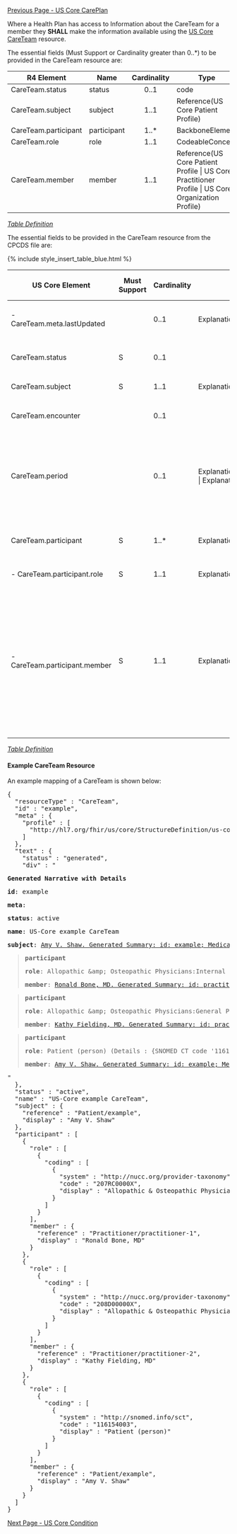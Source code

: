 <!-- USCoreCareTeam.md {% comment %}
*****************************************************************************************
*                            WARNING: DO NOT EDIT THIS FILE                             *
*                                                                                       *
* This file is generated by SUSHI. Any edits you make to this file will be overwritten. *
*                                                                                       *
* To change the contents of this file, edit the original source file at:                *
* ig-data/input/pagecontent/USCoreCareTeam.md                                           *
*****************************************************************************************
{% endcomment %} -->
[Previous Page - US Core CarePlan](USCoreCarePlan.html)

Where a Health Plan has access to Information about the CareTeam for a member they **SHALL** make the information available using the [US Core CareTeam](http://hl7.org/fhir/us/core/StructureDefinition-us-core-careteam.html) resource.

The essential fields (Must Support or Cardinality greater than 0..*) to be provided in the CareTeam resource are:

| R4 Element           | Name         | Cardinality | Type                                                                                               |
|----------------------|--------------|:-----------:|----------------------------------------------------------------------------------------------------|
| CareTeam.status      |  status      |     0..1    | code                                                                                               |
| CareTeam.subject     |  subject     |     1..1    | Reference(US Core Patient Profile)                                                                 |
| CareTeam.participant |  participant |     1..*    | BackboneElement                                                                                    |
| CareTeam.role        |  role        |     1..1    | CodeableConcept                                                                                    |
| CareTeam.member      |  member      |     1..1    | Reference(US Core Patient Profile \| US Core Practitioner Profile \| US Core Organization Profile) |


<i>[Table Definition](index.html#mapping-adjudicated-claims-and-encounter-information-to-clinical-resources)</i>

The essential fields to be provided in the CareTeam resource from the CPCDS file are:

{% include style_insert_table_blue.html %}

| US Core Element                | Must Support | Cardinality | CARIN-BB Element                                                                   | CPCDS Element Mapping or Implementer Note                                                                                                                                                                                                                                               |
|--------------------------------|--------------|-------------|------------------------------------------------------------------------------------|-----------------------------------------------------------------------------------------------------------------------------------------------------------------------------------------------------------------------------------------------------------------------------------------|
|  - CareTeam.meta.lastUpdated   |              |     0..1    | ExplanationOfBenefit.meta.lastUpdated                                              | [{"163":"Member Demographics Last Updated Date"}]                                                                                                                                                                                                                                       |
| CareTeam.status                |       S      |     0..1    |                                                                                    | . Note: When generated from claim set to [ active]                                                                                                                                                                                                                                      |
| CareTeam.subject               |       S      |     1..1    | ExplanationOfBenefit.patient                                                       | [{"Ref (1)":"Member id"}                                                                                                                                                                                                                                                                |
| CareTeam.encounter             |              |     0..1    |                                                                                    | . Note: Reference Encounter generated from claim/EOB                                                                                                                                                                                                                                    |
| CareTeam.period                |              |     0..1    | ExplanationOfBenefit.item.servicedPeriod \| ExplanationOfBenefit.item.servicedDate | [{"Ref (177, 178)":"Statement from date, Statement through date<br>"}, {"Ref (90,119)":"Service From date, Service to date"}                                                                                                                                                            |
| CareTeam.participant           |       S      |     1..*    | ExplanationOfBenefit.careTeam.provider                                             | . Note: Enter practitioner information in sub-elements below                                                                                                                                                                                                                            |
|  - CareTeam.participant.role   |       S      |     1..1    | ExplanationOfBenefit.careTeam.role                                                 | [{"165":"Care Team Role"}]                                                                                                                                                                                                                                                              |
|  - CareTeam.participant.member |       S      |     1..1    | ExplanationOfBenefit.careTeam.member                                               | [{"Ref (93, 96, 98, 99, 173)":"Provider attending, PCP, operating, refering and supervising NPIs"}, {"Ref (166, 169, 182, 171, 174)":"Provider attending, PCP, operating, refering and supervising names"}, {"Ref (94, 167)":"Claim Billing Provider NPI, Claim Billing Provider Name"} |




<i>[Table Definition](index.html#mapping-adjudicated-claims-and-encounter-information-to-clinical-resources)</i>

#### Example CareTeam Resource

An example mapping of a CareTeam is shown below:

<pre>
{
  "resourceType" : "CareTeam",
  "id" : "example",
  "meta" : {
    "profile" : [
      "http://hl7.org/fhir/us/core/StructureDefinition/us-core-careteam"
    ]
  },
  "text" : {
    "status" : "generated",
    "div" : "<div xmlns=\"http://www.w3.org/1999/xhtml\"><p><b>Generated Narrative with Details</b></p><p><b>id</b>: example</p><p><b>meta</b>: </p><p><b>status</b>: active</p><p><b>name</b>: US-Core example CareTeam</p><p><b>subject</b>: <a href=\"Patient-example.html\">Amy V. Shaw. Generated Summary: id: example; Medical Record Number = 1032702 (USUAL); active; Amy V. Shaw ; ph: 555-555-5555(HOME), amy.shaw@example.com; gender: female; birthDate: Feb 20, 2007</a></p><blockquote><p><b>participant</b></p><p><b>role</b>: Allopathic &amp;amp; Osteopathic Physicians:Internal Medicine:Cardiovascular Disease <span style=\"background: LightGoldenRodYellow\">(Details : {http://nucc.org/provider-taxonomy code '207RC0000X' = 'Cardiovascular Disease', given as 'Allopathic &amp;amp; Osteopathic Physicians:Internal Medicine:Cardiovascular Disease'})</span></p><p><b>member</b>: <a href=\"Practitioner-practitioner-1.html\">Ronald Bone, MD. Generated Summary: id: practitioner-1; 9941339108, 25456; Ronald Bone </a></p></blockquote><blockquote><p><b>participant</b></p><p><b>role</b>: Allopathic &amp;amp; Osteopathic Physicians:General Practice <span style=\"background: LightGoldenRodYellow\">(Details : {http://nucc.org/provider-taxonomy code '208D00000X' = 'General Practice', given as 'Allopathic &amp;amp; Osteopathic Physicians:General Practice'})</span></p><p><b>member</b>: <a href=\"Practitioner-practitioner-2.html\">Kathy Fielding, MD. Generated Summary: id: practitioner-2; 1245319599, 456789; Fielding Kathy </a></p></blockquote><blockquote><p><b>participant</b></p><p><b>role</b>: Patient (person) <span style=\"background: LightGoldenRodYellow\">(Details : {SNOMED CT code '116154003' = 'Patient', given as 'Patient (person)'})</span></p><p><b>member</b>: <a href=\"Patient-example.html\">Amy V. Shaw. Generated Summary: id: example; Medical Record Number = 1032702 (USUAL); active; Amy V. Shaw ; ph: 555-555-5555(HOME), amy.shaw@example.com; gender: female; birthDate: Feb 20, 2007</a></p></blockquote></div>"
  },
  "status" : "active",
  "name" : "US-Core example CareTeam",
  "subject" : {
    "reference" : "Patient/example",
    "display" : "Amy V. Shaw"
  },
  "participant" : [
    {
      "role" : [
        {
          "coding" : [
            {
              "system" : "http://nucc.org/provider-taxonomy",
              "code" : "207RC0000X",
              "display" : "Allopathic &amp; Osteopathic Physicians:Internal Medicine:Cardiovascular Disease"
            }
          ]
        }
      ],
      "member" : {
        "reference" : "Practitioner/practitioner-1",
        "display" : "Ronald Bone, MD"
      }
    },
    {
      "role" : [
        {
          "coding" : [
            {
              "system" : "http://nucc.org/provider-taxonomy",
              "code" : "208D00000X",
              "display" : "Allopathic &amp; Osteopathic Physicians:General Practice"
            }
          ]
        }
      ],
      "member" : {
        "reference" : "Practitioner/practitioner-2",
        "display" : "Kathy Fielding, MD"
      }
    },
    {
      "role" : [
        {
          "coding" : [
            {
              "system" : "http://snomed.info/sct",
              "code" : "116154003",
              "display" : "Patient (person)"
            }
          ]
        }
      ],
      "member" : {
        "reference" : "Patient/example",
        "display" : "Amy V. Shaw"
      }
    }
  ]
}
</pre>



[Next Page - US Core Condition](USCoreCondition.html)
